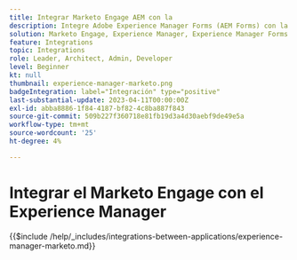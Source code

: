 ```yaml
---
title: Integrar Marketo Engage AEM con la
description: Integre Adobe Experience Manager Forms (AEM Forms) con la generación de posibles clientes optimizada para Marketo Engage.
solution: Marketo Engage, Experience Manager, Experience Manager Forms
feature: Integrations
topic: Integrations
role: Leader, Architect, Admin, Developer
level: Beginner
kt: null
thumbnail: experience-manager-marketo.png
badgeIntegration: label="Integración" type="positive"
last-substantial-update: 2023-04-11T00:00:00Z
exl-id: abba8886-1f84-4187-bf82-4c8ba887f843
source-git-commit: 509b227f360718e81fb19d3a4d30aebf9de49e5a
workflow-type: tm+mt
source-wordcount: '25'
ht-degree: 4%

---
```


# Integrar el Marketo Engage con el Experience Manager

{{$include /help/_includes/integrations-between-applications/experience-manager-marketo.md}}

